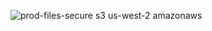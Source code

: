 ![prod-files-secure s3 us-west-2 amazonaws](https://github.com/Akshat2Jain/Paytm-Wallet-App/assets/101265586/3dd7a3ed-16ca-42b9-a933-0fc601bd1e54)
